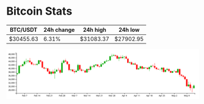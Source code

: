 # Bitcoin Stats

BTC/USDT|24h change|24h high|24h low|
|---|---|---|---|
|$30455.63|6.31%|$31083.37|$27902.95|

<img src="./chart.svg">
